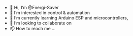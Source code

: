- 👋 Hi, I’m @Energi-Saver
- 👀 I’m interested in control & automation
- 🌱 I’m currently learning Arduino ESP and microcontrollers,
- 💞️ I’m looking to collaborate on 
- 📫 How to reach me ...

<!---
Energi-Saver/Energi-Saver is a ✨ special ✨ repository because its `README.md` (this file) appears on your GitHub profile.
You can click the Preview link to take a look at your changes.
--->
